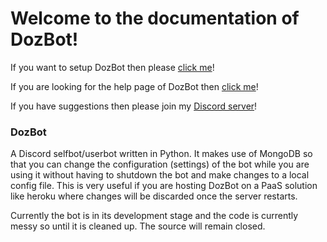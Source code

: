 # Welcome to the documentation of DozBot!

If you want to setup DozBot then please [click me](https://sirdoz.github.io/dozbot_help)!

If you are looking for the help page of DozBot then [click me](https://sirdoz.github.io/dozbot_setup)!

If you have suggestions then please join my [Discord server](https://discord.gg/KryvXVz)!

### DozBot
A Discord selfbot/userbot written in Python. It makes use of MongoDB so that you can change the configuration (settings) of the bot while you are using it without having to shutdown the bot and make changes to a local config file. This is very useful if you are hosting DozBot on a PaaS solution like heroku where changes will be discarded once the server restarts.

Currently the bot is in its development stage and the code is currently messy so until it is cleaned up. The source will remain closed.

